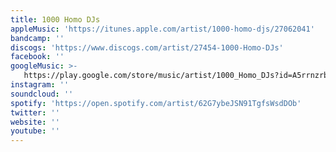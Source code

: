 ```yaml
---
title: 1000 Homo DJs
appleMusic: 'https://itunes.apple.com/artist/1000-homo-djs/27062041'
bandcamp: ''
discogs: 'https://www.discogs.com/artist/27454-1000-Homo-DJs'
facebook: ''
googleMusic: >-
   https://play.google.com/store/music/artist/1000_Homo_DJs?id=A5rrnzrbjij3lsojogazjirbvnu
instagram: ''
soundcloud: ''
spotify: 'https://open.spotify.com/artist/62G7ybeJSN91TgfsWsdDOb'
twitter: ''
website: ''
youtube: ''
---
```

